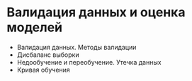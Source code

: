 # Валидация данных и оценка моделей
* Валидация данных. Методы валидации
* Дисбаланс выборки
* Недообучение и переобучение. Утечка данных
* Кривая обучения
  
